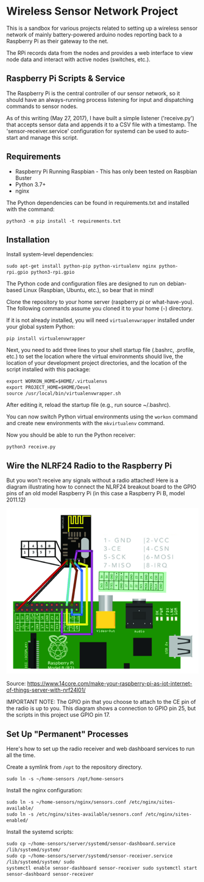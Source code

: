 # Wireless Sensor Network Project

This is a sandbox for various projects related to setting up a wireless sensor
network of mainly battery-powered arduino nodes reporting back to a Raspberry
Pi as their gateway to the net.

The RPi records data from the nodes and provides a web interface to view node
data and interact with active nodes (switches, etc.).

## Raspberry Pi Scripts & Service

The Raspberry Pi is the central controller of our sensor network, so it should
have an always-running process listening for input and dispatching commands to
sensor nodes.

As of this writing (May 27, 2017), I have built a simple listener ('receive.py')
that accepts sensor data and appends it to a CSV file with a timestamp. The
'sensor-receiver.service' configuration for systemd can be used to auto-start
and manage this script.

## Requirements

 - Raspberry Pi Running Raspbian - This has only been tested on Raspbian Buster
 - Python 3.7+
 - nginx

The Python dependencies can be found in requirements.txt and installed with the
command:

    python3 -m pip install -t requirements.txt

## Installation

Install system-level dependencies:

    sudo apt-get install python-pip python-virtualenv nginx python-rpi.gpio python3-rpi.gpio

The Python code and configuration files are designed to run on debian-based
Linux (Raspbian, Ubuntu, etc.), so bear that in mind!

Clone the repository to your home server (raspberry pi or what-have-you). The
following commands assume you cloned it to your home (`~`) directory.

If it is not already installed, you will need `virtualenvwrapper` installed
under your global system Python:

    pip install virtualenvwrapper

Next, you need to add three lines to your shell startup file (.bashrc, .profile,
etc.) to set the location where the virtual environments should live, the
location of your development project directories, and the location of the script
installed with this package:

    export WORKON_HOME=$HOME/.virtualenvs
    export PROJECT_HOME=$HOME/Devel
    source /usr/local/bin/virtualenvwrapper.sh

After editing it, reload the startup file (e.g., run source ~/.bashrc).

You can now switch Python virtual environments using the `workon` command and
create new environments with the `mkvirtualenv` command.

Now you should be able to run the Python receiver:

    python3 receive.py

## Wire the NLRF24 Radio to the Raspberry Pi

But you won't receive any signals without a radio attached! Here is a diagram
illustrating how to connect the NLRF24 breakout board to the GPIO pins of an
old model Raspberry Pi (in this case a Raspberry Pi B, model 2011.12)

![Raspberry Pi Wiring](raspberry-pi-nrf24.jpg)

Source: https://www.14core.com/make-your-raspberry-pi-as-iot-internet-of-things-server-with-nrf24l01/

IMPORTANT NOTE: The GPIO pin that you choose to attach to the CE pin of the
radio is up to you. This diagram shows a connection to GPIO pin 25, but the
scripts in this project use GPIO pin 17.

## Set Up "Permanent" Processes

Here's how to set up the radio receiver and web dashboard services to run all
the time.

Create a symlink from `/opt` to the repository directory.

    sudo ln -s ~/home-sensors /opt/home-sensors

Install the nginx configuration:

    sudo ln -s ~/home-sensors/nginx/sensors.conf /etc/nginx/sites-available/
    sudo ln -s /etc/nginx/sites-available/sesnors.conf /etc/nginx/sites-enabled/

Install the systemd scripts:

    sudo cp ~/home-sensors/server/systemd/sensor-dashboard.service /lib/systemd/system/
    sudo cp ~/home-sensors/server/systemd/sensor-receiver.service /lib/systemd/system/ sudo
    systemctl enable sensor-dashboard sensor-receiver sudo systemctl start
    sensor-dashboard sensor-receiver


